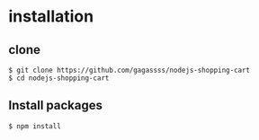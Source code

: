 # installation
## clone

```
$ git clone https://github.com/gagassss/nodejs-shopping-cart
$ cd nodejs-shopping-cart
```

## Install packages
```
$ npm install
```